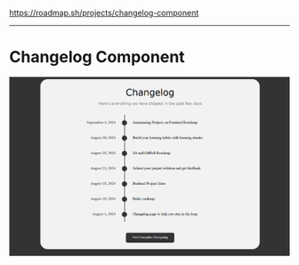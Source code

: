 https://roadmap.sh/projects/changelog-component
**     **
<h1>Changelog Component</h1>
<img src="changelog_component.png">
